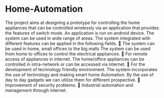 # Home-Automation
The project aims at designing a prototype for controlling the home appliances that can be controlled wirelessly via an application that provides the features of switch mode. An application is run on android device. The system can be used in wide range of areas. The system integrated with different features can be applied in the following fields.  The system can be used in home, small offices to the big malls The system can be used from home to offices to control the electrical appliances.  For remote access of appliances in internet. The home/office appliances can be controlled in intra-network or can be accessed via internet.  For the development of technology friendly environment. The system incorporates the use of technology and making smart home Automation. By the use of day to day gadgets we can utilize them for different prospective.  Improvement of security problems.  Industrial automation and management through internet.
